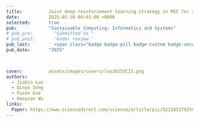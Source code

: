 ```yaml
---
title:          Joint deep reinforcement learning strategy in MEC for smart internet of vehicles edge computing networks
date:           2025-05-30 00:01:00 +0800
selected:       true
pub:            "Sustainable Computing: Informatics and Systems"
# pub_pre:        "Submitted to "
# pub_post:       'Under review.'
pub_last:       ' <span class="badge badge-pill badge-custom badge-secondary">Journal(SCI Q1, Impact Factor:5.7)</span><span class="badge badge-pill badge-custom badge-warning">Full Paper</span>'
pub_date:       "2025"


  
cover:          assets/images/covers/luo2025SCIS.png
authors:
  - Jiabin Luo
  - Qinyu Song
  - Fusen Guo
  - Haoyuan Wu
links:
  Paper: https://www.sciencedirect.com/science/article/pii/S2210537925000411
---
```


